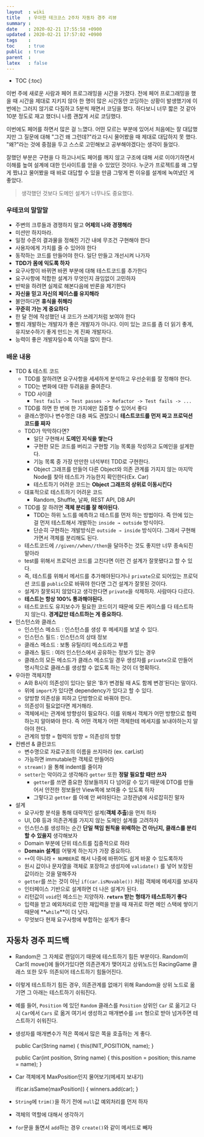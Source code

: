 ```yaml
---
layout  : wiki
title   : 우아한 테크코스 2주차 자동차 경주 리뷰
summary : 
date    : 2020-02-21 17:55:58 +0900
updated : 2020-02-21 17:57:02 +0900
tags    : 
toc     : true
public  : true
parent  : 
latex   : false
---
```

* TOC
{:toc}

이번 주에 새로운 사람과 페어 프로그래밍을 시간을 가졌다. 전에 페어 프로그래밍을 했을 때 시간을 제대로 지키지 않아 한 명이 많은 시간동안 코딩하는 상황이 발생했기에 이번에는 그러지 않기로 다짐하고 5분씩 재면서 코딩을 했다. 하다보니 너무 짧은 것 같아 10분 정도로 재고 했더니 나름 괜찮게 서로 코딩했다.

이번에도 페어를 하면서 많은 걸 느꼈다. 어떤 모르는 부분에 있어서 처음에는 잘 대답했지만 그 질문에 대해 "그건 왜 그런데?"라고 다시 물어봤을 때 제대로 대답하지 못 했다. "왜?"라는 것에 중점을 두고 스스로 고민해보고 공부해야겠다는 생각이 들었다. 

잘했던 부분은 구현을 다 하고나서도 페어를 깨지 않고 구조에 대해 서로 이야기하면서 이해를 높여 설계에 대한 인사이트를 얻을 수 있었던 것이다. 누군가 프로젝트를 왜 그렇게 짰냐고 물어봤을 때 바로 대답할 수 있을 만큼 그렇게 짠 이유를 설계에 녹여냈던 게 좋았다.

> 생각했던 것보다 도메인 설계가 너무나도 중요했다.

### 우테코의 말말말

- 주변의 크루들과 경쟁하지 말고 **어제의 나와 경쟁해라**
- 미션만 하지마라.
- 일정 수준의 결과물을 정해진 기간 내에 무조건 구현해야 한다
- 사용자에게 가치를 줄 수 있어야 한다
- 동작하는 코드를 만들어야 한다. 일단 만들고 개선시켜 나가자
- **TDD가 몸에 익도록 하자**
- 요구사항이 바뀌면 바뀐 부분에 대해 테스트코드를 추가한다
- 요구사항에 적합한 설계가 무엇인지 끊임없이 고민하자
- 반박을 하려면 실제로 해본다음에 반론을 제기한다
- **자신을 믿고 자신의 페이스를 유지해라**
- 불안하다면 **휴식을 취해라**
- **꾸준히 가는 게 중요하다**
- 한 달 전에 작성했던 내 코드가 쓰레기처럼 보여야 한다
- 빨리 개발하는 개발자가 좋은 개발자가 아니다. 이미 있는 코드를 좀 더 읽기 좋게, 유지보수하기 좋게 만드는 게 진짜 개발자다.
- 능력이 좋은 개발자일수록 이직을 많이 한다.

### 배운 내용

- TDD & 테스트 코드
    - TDD를 잘하려면 요구사항을 세세하게 분석하고 우선순위를 잘 정해야 한다.
    - TDD는 변화에 대한 두려움을 줄여준다.
    - TDD 사이클
        - `Test fails -> Test passes -> Refactor -> Test fails -> ...`
    - TDD를 하면 한 번에 한 가지에만 집중할 수 있어서 좋다
    - 클래스명이나 변수명은 대충 짜도 괜찮으니 **테스트코드를 먼저 짜고 프로덕션 코드를 짜자**
    - TDD가 막막하다면?
        - 일단 구현해서 **도메인 지식을 쌓는다**
        - 구현한 모든 코드를 버리고 구현할 기능 목록을 작성하고 도메인을 설계한다.
        - 기능 목록 중 가장 만만한 녀석부터 TDD로 구현한다.
        - Object 그래프를 만들어 다른 Object와 의존 관계를 가지지 않는 마지막 Node를 찾아 테스트가 가능한지 확인한다(Ex. Car)
        - 테스트하기 어려운 코드는 **Object 그래프의 상위로 이동시킨다**
    - 대표적으로 테스트하기 어려운 코드
        - Random, Shuffle, 날짜, REST API, DB API
    - TDD를 잘 하려면 **객체 분리를 잘 해야된다.**
        - TDD는 하위 노드를 예측하고 테스트를 먼저 하는 방법이다. 즉 안에 있는 걸 먼저 테스트해서 개발하는 `inside → outside` 방식이다.
        - 단순히 구현하는 개발방식은 `outside → inside` 방식이다. 그래서 구현해가면서 객체를 분리해도 된다.
    - 테스트코드에 `//given//when//then`을 달아주는 것도 좋지만 너무 종속되진 말아라
    - test를 위해서 프로덕션 코드를 고친다면 이런 건 설계가 잘못됐다고 할 수 있다.
    - 즉, 테스트를 위해서 메서드를 추가해야된다거나 `private`으로 되어있는 프로덕션 코드를 `public`으로 바꿔야 한다면 그건 설계가 잘못된 것이다.
    - 설계가 잘못되지 않았다고 생각한다면 `private`을 삭제하자. 사람마다 다르다.
    - **테스트는 항상 100% 통과해야된다.**
    - 테스트코드도 유지보수가 필요한 코드이기 때문에 모든 케이스를 다 테스트하지 않는다. **경계값만 테스트하는 게 중요하다.**
- 인스턴스와 클래스
    - 인스턴스 메소드 : 인스턴스를 생성 후 메세지를 보낼 수 있다.
    - 인스턴스 필드 : 인스턴스의 상태 정보
    - 클래스 메소드 : 보통 유틸리티 메소드라고 부름
    - 클래스 필드 : 여러 인스턴스에서 공유하는 정보가 있는 경우
    - 클래스의 모든 메소드가 클래스 메소드일 경우 생성자를 `private`으로 만들어 명시적으로 클래스를 생성할 수 없도록 하는 것이 더 명확하다.
- 우아한 객체지향
    - A와 B사이 의존성이 있다는 말은 'B가 변경될 때 A도 함께 변경'된다는 말이다.
    - 위에 `import`가 있다면 dependency가 있다고 할 수 있다.
    - 양방향 의존성을 피하고 단방향으로 바꿔야 한다.
    - 의존성이 필요없다면 제거해라.
    - 객체에서는 관계에 방향성이 필요하다. 이를 위해서 객체가 어떤 방향으로 협력하는지 알아봐야 한다. 즉 어떤 객체가 어떤 객체한테 메세지를 보내야하는지 알아야 한다.
    - 관계의 방향 = 협력의 방향 = 의존성의 방향
- 컨벤션 & 클린코드
    - 변수명으로 자료구조의 이름을 쓰지마라 (ex. carList)
    - 가능하면 immutable한 객체로 만들어라
    - `stream()` 을 통해 indent를 줄이자
    - `setter`는 악이라고 생각해라 `getter` 또한 **정말 필요할 때만 쓰자**
        - `getter`를 쓰면 중요한 정보들까지 다 넘어갈 수 있기 때문에 DTO를 만들어서 안전한 정보들만 View쪽에 보여줄 수 있도록 하자
        - 그렇다고 `getter` 를 아예 안 써야된다는 고정관념에 사로잡히진 말자
- 설계
    - 요구사항 분석을 통해 대략적인 설계(**객체 추출**)을 먼저 하자
    - UI, DB 등과 의존관계를 가지지 않는 도메인 설계를 고려하자
    - 인스턴스를 생성하는 순간 **단일 책임 원칙을 위배하는 건 아닌지, 클래스를 분리할 수 있을지** 생각해보자
    - Domain 부분에 단위 테스트를 집중적으로 하라
    - **Domain 설계**를 어떻게 하는지가 가장 중요하다.
    - `++`이 아니라 `+ NUMBER`로 해서 나중에 바뀌어도 쉽게 바꿀 수 있도록하자
    - 원시 값이나 문자열을 객체로 포장하고 생성자에 `validate()` 를 넣어 보장된 값이라는 것을 말해주자
    - `getter`를 쓰는 것이 아닌 `if(car.isMovable())` 처럼 객체에 메세지를 보내자
    - 인터페이스 기반으로 설계하면 더 나은 설계가 된다.
    - 리턴값이 `void`인 메소드는 지양하자. **`return` 받는 형태가 테스트하기 좋다**
    - 입력을 받고 예외처리로 인한 재입력을 받을 때 재귀로 하면 메인 스택에 쌓이기 때문에 **`while`**이 더 낫다.
    - 무엇보다 현재 요구사항에 부합하는 설계가 좋다

## 자동차 경주 피드백

- Random은 그 자체로 랜덤이기 때문에 테스트하기 힘든 부분이다. Random이 Car의 move()에 들어가있다면 의존관계가 맺어지고 상위노드인 RacingGame 클래스 또한 모두 의존되어 테스트하기 힘들어진다.
- 이렇게 테스트하기 힘든 경우, 의존관계를 없애기 위해 Random을 상위 노드로 옮기면 그 아래는 테스트하기 쉬워진다.
- 예를 들어, `Position` 에 있던 `Random` 클래스를 `Position` 상위인 `Car` 로 옮기고 다시 `Car`에서 `Cars` 로 옮겨 여기서 생성하고 매개변수를 `int` 형으로 받아 넘겨주면 테스트하기 쉬워진다.
- 생성자를 매개변수가 적은 쪽에서 많은 쪽을 호출하는 게 좋다.

    public Car(String name) {
        this(INIT_POSITION, name);
    }
    
    public Car(int position, String name) {
        this.position = position;
        this.name = name);
    }

- Car 객체에게 MaxPosition인지 물어보기(메세지 보내기)

    if(car.isSame(maxPosition)) {
        winners.add(car);
    }

- `String`에 `trim()`을 하기 전에 `null`값 예외처리를 먼저 하자
- 객체의 역할에 대해서 생각하기
- `for`문을 돌면서 `add`하는 경우 `create()`와 같이 메서드로 빼자
